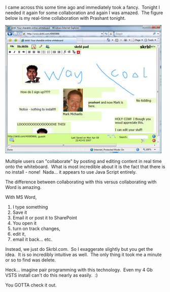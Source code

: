 
I came across this some time ago and immediately took a fancy.  Tonight I needed it again for some collaboration and again I was amazed.  The figure below is my real-time collaboration with Prashant tonight.

![](https://raw.githubusercontent.com/worseTyler/MarkdownBlogs/main/2007/04/skrbl-the-ultimate-in-real-time-electronic-whiteboarding/images/skrbl.jpg)

Multiple users can "collaborate" by posting and editing content in real time onto the whiteboard.  What is most incredible about it is the fact that there is no install - none!  Nada... it appears to use Java Script entirely.

The difference between collaborating with this versus collaborating with Word is amazing.

With MS Word,

1. I type something
2. Save it
3. Email it or post it to SharePoint
4. You open it
5. turn on track changes,
6. edit it,
7. email it back... etc.

Instead, we just do Skrbl.com.  So I exaggerate slightly but you get the idea.  It is so incredibly intuitive as well.  The only thing it took me a minute or so to find was delete.

Heck... imagine pair programming with this technology.  Even my 4 Gb VSTS install can't do this nearly as easily.  :)

You GOTTA check it out.
